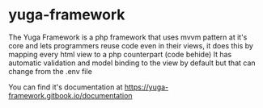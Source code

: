 # yuga-framework
The Yuga Framework is a php framework that uses mvvm pattern at it's core and lets programmers reuse code even in their views, it does this by mapping every html view to a php counterpart (code behide)
It has automatic validation and model binding to the view by default but that can change from the .env file

You can find it's documentation at https://yuga-framework.gitbook.io/documentation
